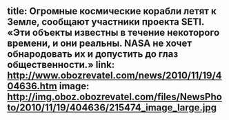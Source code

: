 title: Огромные космические корабли летят к Земле, сообщают участники проекта SETI. «Эти объекты известны в течение некоторого времени, и они реальны. NАSA не хочет обнародовать их и допустить до глаз общественности.»
link: http://www.obozrevatel.com/news/2010/11/19/404636.htm
image: http://img.oboz.obozrevatel.com/files/NewsPhoto/2010/11/19/404636/215474_image_large.jpg
---
